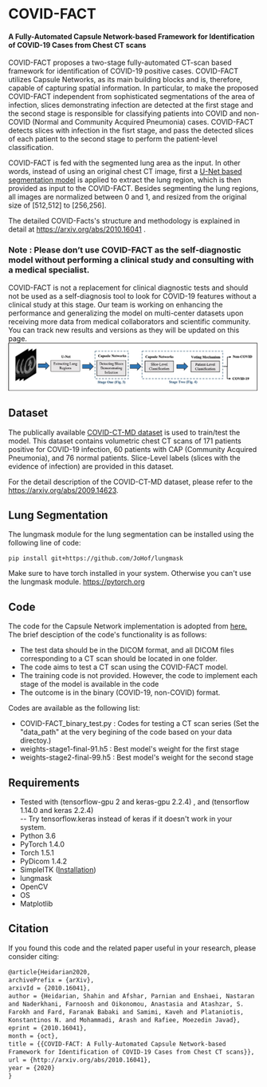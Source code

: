 # COVID-FACT
<h4>A Fully-Automated Capsule Network-based Framework for Identification of COVID-19 Cases from Chest CT scans</h4>

COVID-FACT proposes a two-stage fully-automated CT-scan based framework for identification of COVID-19 positive cases. COVID-FACT utilizes Capsule Networks, as its main building blocks and is, therefore, capable of capturing spatial information. In particular, to make the proposed COVID-FACT independent from sophisticated segmentations of the area of infection, slices demonstrating infection are detected
at the first stage and the second stage is responsible for classifying patients into COVID and non-COVID (Normal and Community Acquired Pneumonia) cases. COVID-FACT detects slices with infection in the fisrt stage, and pass the detected slices of each patient to the second stage to perform the patient-level classification.

COVID-FACT is fed with the segmented lung area as the input. In other words, instead of using an original chest CT image, first a <a href="https://github.com/JoHof/lungmask"> U-Net based segmentation model</a> is applied to extract the lung region, which is then provided as input to the COVID-FACT. Besides segmenting the lung regions, all images are normalized between 0 and 1, and resized from the original size of [512,512] to [256,256].

The detailed COVID-Facts's structure and methodology is explained in detail at https://arxiv.org/abs/2010.16041 .

<h3>Note : Please don’t use COVID-FACT as the self-diagnostic model without performing a clinical study and consulting with a medical specialist.</h3>
COVID-FACT is not a replacement for clinical diagnostic tests and should not be used as a self-diagnosis tool to look for COVID-19 features without a clinical study at this stage. Our team is working on enhancing the performance and generalizing the model on multi-center datasets upon receiving more data from medical collaborators and scientific community. You can track new results and versions as they will be updated on this page.<br>

<img src="https://github.com/ShahinSHH/COVID-FACT/blob/main/Figures/method.jpg"/>

## Dataset
The publically available <a href="https://github.com/ShahinSHH/COVID-CT-MD">COVID-CT-MD dataset</a> is used to train/test the model.
This dataset contains volumetric chest CT scans of 171 patients positive for COVID-19 infection, 60 patients with CAP (Community Acquired Pneumonia), and 76 normal patients. Slice-Level labels (slices with the evidence of infection) are provided in this dataset.

For the detail description of the COVID-CT-MD dataset, please refer to the <a href="https://arxiv.org/abs/2009.14623">https://arxiv.org/abs/2009.14623</a>.

## Lung Segmentation
The lungmask module for the lung segmentation can be installed using the following line of code:
```
pip install git+https://github.com/JoHof/lungmask
```
Make sure to have torch installed in your system. Otherwise you can't use the lungmask module.
<a href = "https://pytorch.org">https://pytorch.org</a>

## Code
The code for the Capsule Network implementation is adopted from <a href="https://keras.io/examples/cifar10_cnn_capsule/">here.</a>
The brief desciption of the code's functionality is as follows:
* The test data should be in the DICOM format, and all DICOM files corresponding to a CT scan should be located in one folder.
* The code aims to test a CT scan using the COVID-FACT model.
* The training code is not provided. However, the code to implement each stage of the model is available in the code
* The outcome is in the binary (COVID-19, non-COVID) format.

Codes are available as the following list:

* COVID-FACT_binary_test.py : Codes for testing a CT scan series (Set the "data_path" at the very begining of the code based on your data directoy.)
* weights-stage1-final-91.h5 : Best model's weight for the first stage
* weights-stage2-final-99.h5 : Best model's weight for the second stage

## Requirements
* Tested with (tensorflow-gpu 2 and keras-gpu 2.2.4) , and (tensorflow 1.14.0 and keras 2.2.4)<br>
-- Try tensorflow.keras instead of keras if it doesn't work in your system.
* Python 3.6
* PyTorch 1.4.0
* Torch 1.5.1
* PyDicom 1.4.2
* SimpleITK (<a href="https://simpleitk.readthedocs.io/en/v1.1.0/Documentation/docs/source/installation.html">Installation</a>)
* lungmask
* OpenCV
* OS
* Matplotlib


## Citation
If you found this code and the related paper useful in your research, please consider citing:

```
@article{Heidarian2020,
archivePrefix = {arXiv},
arxivId = {2010.16041},
author = {Heidarian, Shahin and Afshar, Parnian and Enshaei, Nastaran and Naderkhani, Farnoosh and Oikonomou, Anastasia and Atashzar, S. Farokh and Fard, Faranak Babaki and Samimi, Kaveh and Plataniotis, Konstantinos N. and Mohammadi, Arash and Rafiee, Moezedin Javad},
eprint = {2010.16041},
month = {oct},
title = {{COVID-FACT: A Fully-Automated Capsule Network-based Framework for Identification of COVID-19 Cases from Chest CT scans}},
url = {http://arxiv.org/abs/2010.16041},
year = {2020}
}

```


